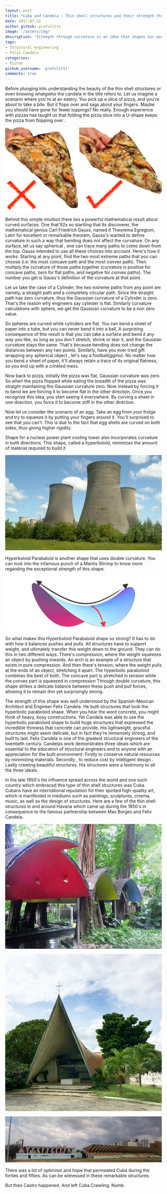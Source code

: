 ```yaml
---
layout: post
title: "Cuba and Candela - Thin shell structures and their strength through curvature"
date: 2017-07-22
author_github: prafulitti
image: '/assets/img/'
description: 'Strength through curvature is an idea that shapes our world, and it has its roots in geometry.A look into how this idea was used in Cuba(Havana) and its magnificent thin shell structures and also an introduction to Felix Candela , one of the greatest structural Engineer'
tags:
- Structural engineering
- Felix Candela
categories:
- Piston
github_username: 'prafulitti'
comments: true
---
```



Before plunging into understanding the beauty of the thin shell structures or even  knowing whatgwho the candela in the title refers to. Let us imagine a scenario where you're at an eatery. You pick up a slice of pizza, and  you're about to take a bite. But it flops over and sags about your fingers. Maybe you should have gone for fewer toppings? No really. Enough experience with pizzas has taught us that folding the pizza slice into a U-shape keeps the pizza from flopping over .

![img1](/blog/assets/img/cuba-and-candela/image001.jpg)

Behind this simple intuition there lies a powerful mathematical result about curved surfaces. One that'92s so startling that its discoverer, the mathematical genius Carl Friedrich Gauss, named it Theorema Egregium, Latin for excellent or remarkable theorem.
Gauss's wanted to define curvature in such a way that bending does not affect the curvature. On any surface, let us say  spherical , one can trace many paths to come down from the top. Gauss intended to use all these choices into account. Here's how it works. Starting at any point, find the two most extreme paths that you can choose (i.e. the most concave path and the most convex path). Then multiply the curvature of those paths together (curvature is positive for concave paths, zero for flat paths, and negative for convex paths). The number you get is Gauss's definition of the curvature at that point.

Let us take the case of a Cylinder, the two extreme paths from any point are namely, a straight path and a completely circular path. Since the straight path has zero curvature, thus the Gaussian curvature of a Cylinder is zero. That's the reason why engineers say cylinder is flat. Similarly curvature calculations with sphere, we get the Gaussian curvature to be a non zero value. 

So spheres are curved while cylinders are flat. You can bend a sheet of paper into a tube, but you can never bend it into a ball. A surprising consequence of this result is that you can take a surface and bend it any way you like, so long as you don't stretch, shrink or tear it, and the Gaussian curvature stays the same. That's because bending does not change the distances between any two points. Similarly, have you ever tried gift wrapping any spherical object , let's say a football(ggmu). No matter how you bend a sheet of paper, it'll always retain a trace of its original flatness, so you end up with a crinkled mess.

Now back to pizza, initially the pizza was flat, Gaussian curvature was zero. So when the pizza flopped while eating the breadth of the pizza was straight maintaining the Gaussian curvature zero. Now instead by forcing it to bend we are forcing it to become flat in the other direction..Once you recognize this idea, you start seeing it everywhere. By curving a sheet in one direction, you force it to become stiff in the other direction.

Now let us consider the scenario of an egg. Take an egg from your fridge and try to squeeze it by putting your fingers around it. You'll surprised to see that you can't. This is due to the fact that egg shells are curved on both sides, thus giving higher rigidity.

Shape for a nuclear power plant cooling tower also incorporates curvature in both directions. This shape, called a hyperboloid, minimizes the amount of material required to build it

![img2](/blog/assets/img/cuba-and-candela/image002.jpg)

Hyperboloid Parabaloid  is another shape that uses double curvature. You can look into the infamous punch of a Mantis Shrimp to know more regarding the exceptional strength of this shape.

![img3](/blog/assets/img/cuba-and-candela/image003.jpg)

So what makes this Hyperboloid Parabaloid shape so strong? It has to do with how it balances pushes and pulls. All structures have to support weight, and ultimately transfer this weight down to the ground. They can do this in two different ways. There's compression, where the weight squeezes an object by pushing inwards. An arch is an example of a structure that exists in pure compression. And then there's tension, where the weight pulls at the ends of an object, stretching it apart. The hyperbolic paraboloid combines the best of both. The concave part is stretched in tension while the convex part is squeezed in compression Through double curvature, this shape strikes a delicate balance between these push and pull forces, allowing it to remain thin yet surprisingly strong.

The strength of this  shape was well understood by the Spanish-Mexican Architect and Engineer Felix Candela. He built structures that took the hyperbolic paraboloid shape. When you hear the word concrete, you might think of heavy, boxy constructions. Yet Candela was able to use the hyperbolic paraboloid shape to build huge structures that expressed the incredible thinness that concrete can provide. His lightweight, graceful structures might seem delicate, but in fact they're immensely strong, and built to last. Felix Candela is one of the greatest structural engineers of the twentieth century. Candelas work demonstrates three ideals which are essential to the education of structural engineers and to anyone with an appreciation for the built environment: Firstly to conserve natural resources by minimizing materials. Secondly , to reduce cost by intelligent design . Lastly creating beautiful structures. His structures were a testimony to all the three ideals.

In the late 1950's his influence spread across the world and one such country which embraced this type of thin shell structures was Cuba. Cubans have an international reputation for their spirited high-quality art, which is manifested in mediums such as paintings, sculptures, cinema, music, as well as the design of structures.
Here are a few of the thin shell structures in and around Havana which came up during the 1950's in consequence to the famous partnership between Max Borges and Felix Candela.

![The colorful outdoor shells frame the entrance to the famous Tropicana Nightclub in Havana, Cuba](/blog/assets/img/cuba-and-candela/image004.jpg)

![The Nunez Galvez tomb](/blog/assets/img/cuba-and-candela/image005.jpg)

![Parque Jos'e9 Mart'ed, a sports complex](/blog/assets/img/cuba-and-candela/image006.jpg)

There was a lot of optimism and hope that permeated  Cuba during the forties and fifties. As can be witnessed in these remarkable structures.

But then Castro happened. And left Cuba Crawling. Numb.